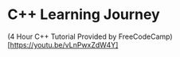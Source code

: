 # C++ Learning Journey

(4 Hour C++ Tutorial Provided by FreeCodeCamp)[https://youtu.be/vLnPwxZdW4Y]
